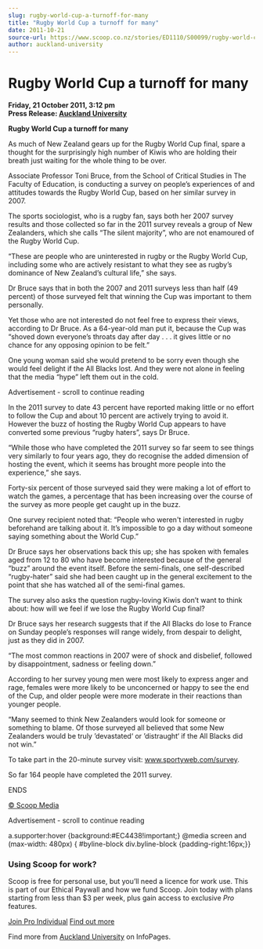 ```yaml
---
slug: rugby-world-cup-a-turnoff-for-many
title: "Rugby World Cup a turnoff for many"
date: 2011-10-21
source-url: https://www.scoop.co.nz/stories/ED1110/S00099/rugby-world-cup-a-turnoff-for-many.htm
author: auckland-university
---
```

Rugby World Cup a turnoff for many
==================================

**Friday, 21 October 2011, 3:12 pm**  
**Press Release: [Auckland University](https://info.scoop.co.nz/Auckland_University)**

**Rugby World Cup a turnoff for many**

As much of New Zealand gears up for the Rugby World Cup final, spare a thought for the surprisingly high number of Kiwis who are holding their breath just waiting for the whole thing to be over.

Associate Professor Toni Bruce, from the School of Critical Studies in The Faculty of Education, is conducting a survey on people’s experiences of and attitudes towards the Rugby World Cup, based on her similar survey in 2007.

The sports sociologist, who is a rugby fan, says both her 2007 survey results and those collected so far in the 2011 survey reveals a group of New Zealanders, which she calls “The silent majority”, who are not enamoured of the Rugby World Cup.

“These are people who are uninterested in rugby or the Rugby World Cup, including some who are actively resistant to what they see as rugby’s dominance of New Zealand’s cultural life,” she says.

Dr Bruce says that in both the 2007 and 2011 surveys less than half (49 percent) of those surveyed felt that winning the Cup was important to them personally.

Yet those who are not interested do not feel free to express their views, according to Dr Bruce. As a 64-year-old man put it, because the Cup was “shoved down everyone’s throats day after day . . . it gives little or no chance for any opposing opinion to be felt.”

One young woman said she would pretend to be sorry even though she would feel delight if the All Blacks lost. And they were not alone in feeling that the media “hype” left them out in the cold.

Advertisement - scroll to continue reading





In the 2011 survey to date 43 percent have reported making little or no effort to follow the Cup and about 10 percent are actively trying to avoid it.  
However the buzz of hosting the Rugby World Cup appears to have converted some previous “rugby haters”, says Dr Bruce.

“While those who have completed the 2011 survey so far seem to see things very similarly to four years ago, they do recognise the added dimension of hosting the event, which it seems has brought more people into the experience,” she says.

Forty-six percent of those surveyed said they were making a lot of effort to watch the games, a percentage that has been increasing over the course of the survey as more people get caught up in the buzz.

One survey recipient noted that: “People who weren't interested in rugby beforehand are talking about it. It’s impossible to go a day without someone saying something about the World Cup.”

Dr Bruce says her observations back this up; she has spoken with females aged from 12 to 80 who have become interested because of the general “buzz” around the event itself. Before the semi-finals, one self-described “rugby-hater” said she had been caught up in the general excitement to the point that she has watched all of the semi-final games.

The survey also asks the question rugby-loving Kiwis don’t want to think about: how will we feel if we lose the Rugby World Cup final?

Dr Bruce says her research suggests that if the All Blacks do lose to France on Sunday people’s responses will range widely, from despair to delight, just as they did in 2007.

“The most common reactions in 2007 were of shock and disbelief, followed by disappointment, sadness or feeling down.”

According to her survey young men were most likely to express anger and rage, females were more likely to be unconcerned or happy to see the end of the Cup, and older people were more moderate in their reactions than younger people.

“Many seemed to think New Zealanders would look for someone or something to blame. Of those surveyed all believed that some New Zealanders would be truly ’devastated‘ or ’distraught‘ if the All Blacks did not win.”

To take part in the 20-minute survey visit: www.sportyweb.com/survey.

So far 164 people have completed the 2011 survey.

ENDS

[© Scoop Media](http://www.scoop.co.nz/about/terms.html)  

Advertisement - scroll to continue reading



a.supporter:hover {background:#EC4438!important;} @media screen and (max-width: 480px) { #byline-block div.byline-block {padding-right:16px;}}

### Using Scoop for work?

Scoop is free for personal use, but you’ll need a licence for work use. This is part of our Ethical Paywall and how we fund Scoop. Join today with plans starting from less than $3 per week, plus gain access to exclusive _Pro_ features.  
  
[Join Pro Individual](https://pro.scoop.co.nz/Individual/?from=ProIn24) [Find out more](https://pro.scoop.co.nz/using-scoop-for-work/?from=ProIn24)

Find more from [Auckland University](https://info.scoop.co.nz/Auckland_University) on InfoPages.